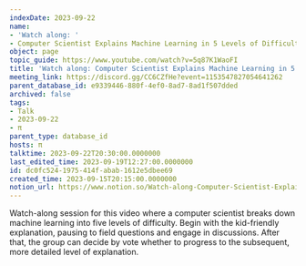 ```yaml
---
indexDate: 2023-09-22
name:
- 'Watch along: '
- Computer Scientist Explains Machine Learning in 5 Levels of Difficulty | WIRED
object: page
topic_guide: https://www.youtube.com/watch?v=5q87K1WaoFI
title: 'Watch along: Computer Scientist Explains Machine Learning in 5 Levels of Difficulty | WIRED'
meeting_link: https://discord.gg/CC6CZfHe?event=1153547827054641262
parent_database_id: e9339446-880f-4ef0-8ad7-8ad1f507dded
archived: false
tags:
- Talk
- 2023-09-22
- π
parent_type: database_id
hosts: π
talktime: 2023-09-22T20:30:00.0000000
last_edited_time: 2023-09-19T12:27:00.0000000
id: dc0fc524-1975-414f-abab-1612e5dbee69
created_time: 2023-09-15T20:15:00.0000000
notion_url: https://www.notion.so/Watch-along-Computer-Scientist-Explains-Machine-Learning-in-5-Levels-of-Difficulty-WIRED-dc0fc5241975414fabab1612e5dbee69
---
```



Watch-along session for this video where a computer scientist breaks down machine learning into five levels of difficulty.
Begin with the kid-friendly explanation, pausing to field questions and engage in discussions. After that, the group can decide by vote whether to progress to the subsequent, more detailed level of explanation.

























